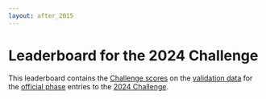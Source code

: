 ```yaml
---
layout: after_2015
---
```


# Leaderboard for the 2024 Challenge

This leaderboard contains the [Challenge scores](../#scoring) on the [validation data](../#data) for the [official phase](../#rules) entries to the [2024 Challenge](../).